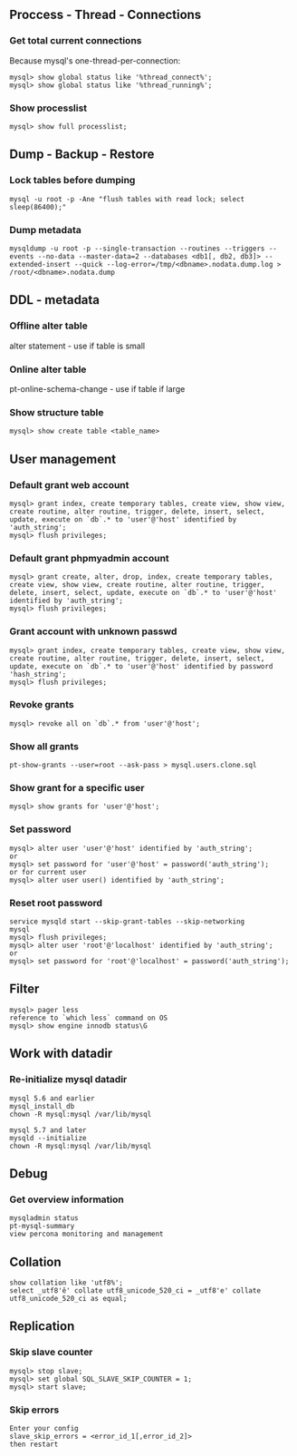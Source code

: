 ## Proccess - Thread - Connections

### Get total current connections
Because mysql's one-thread-per-connection:
```
mysql> show global status like '%thread_connect%';
mysql> show global status like '%thread_running%';
```

### Show processlist
```
mysql> show full processlist;
```

## Dump - Backup - Restore

### Lock tables before dumping
```
mysql -u root -p -Ane "flush tables with read lock; select sleep(86400);"
```

### Dump metadata
```
mysqldump -u root -p --single-transaction --routines --triggers --events --no-data --master-data=2 --databases <db1[, db2, db3]> --extended-insert --quick --log-error=/tmp/<dbname>.nodata.dump.log > /root/<dbname>.nodata.dump
```

## DDL - metadata

### Offline alter table
alter statement - use if table is small

### Online alter table
pt-online-schema-change - use if table if large

### Show structure table
```
mysql> show create table <table_name>
```

## User management

### Default grant web account
```
mysql> grant index, create temporary tables, create view, show view, create routine, alter routine, trigger, delete, insert, select, update, execute on `db`.* to 'user'@'host' identified by 'auth_string';
mysql> flush privileges;
```

### Default grant phpmyadmin account
```
mysql> grant create, alter, drop, index, create temporary tables, create view, show view, create routine, alter routine, trigger, delete, insert, select, update, execute on `db`.* to 'user'@'host' identified by 'auth_string';
mysql> flush privileges;
```

### Grant account with unknown passwd
```
mysql> grant index, create temporary tables, create view, show view, create routine, alter routine, trigger, delete, insert, select, update, execute on `db`.* to 'user'@'host' identified by password 'hash_string';
mysql> flush privileges;
```

### Revoke grants
```
mysql> revoke all on `db`.* from 'user'@'host';
```

### Show all grants
```
pt-show-grants --user=root --ask-pass > mysql.users.clone.sql
```

### Show grant for a specific user
```
mysql> show grants for 'user'@'host';
```

### Set password
```
mysql> alter user 'user'@'host' identified by 'auth_string';
or
mysql> set password for 'user'@'host' = password('auth_string');
or for current user
mysql> alter user user() identified by 'auth_string';
```

### Reset root password
```
service mysqld start --skip-grant-tables --skip-networking
mysql
mysql> flush privileges;
mysql> alter user 'root'@'localhost' identified by 'auth_string';
or
mysql> set password for 'root'@'localhost' = password('auth_string');
```

## Filter
```
mysql> pager less
reference to `which less` command on OS
mysql> show engine innodb status\G
```

## Work with datadir

### Re-initialize mysql datadir
```
mysql 5.6 and earlier
mysql_install_db
chown -R mysql:mysql /var/lib/mysql
```

```
mysql 5.7 and later
mysqld --initialize
chown -R mysql:mysql /var/lib/mysql
```

## Debug

### Get overview information
```
mysqladmin status
pt-mysql-summary
view percona monitoring and management
```

## Collation
```
show collation like 'utf8%';
select _utf8'ê' collate utf8_unicode_520_ci = _utf8'e' collate utf8_unicode_520_ci as equal;
```

## Replication

### Skip slave counter
```
mysql> stop slave;
mysql> set global SQL_SLAVE_SKIP_COUNTER = 1;
mysql> start slave;
```

### Skip errors
```
Enter your config
slave_skip_errors = <error_id_1[,error_id_2]>
then restart
```
